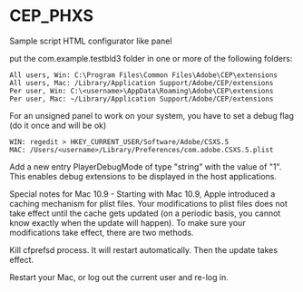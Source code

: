 CEP_PHXS
========

Sample script HTML configurator like panel 

put the com.example.testbld3 folder in one or more of the following folders:

    All users, Win: C:\Program Files\Common Files\Adobe\CEP\extensions
    All users, Mac: /Library/Application Support/Adobe/CEP/extensions
    Per user, Win: C:\<username>\AppData\Roaming\Adobe\CEP\extensions
    Per user, Mac: ~/Library/Application Support/Adobe/CEP/extensions

For an unsigned panel to work on your system, you have to set a debug flag (do it once and will be ok)

    WIN: regedit > HKEY_CURRENT_USER/Software/Adobe/CSXS.5
    MAC: /Users/<username>/Library/Preferences/com.adobe.CSXS.5.plist 

Add a new entry PlayerDebugMode of type "string" with the value of "1". This enables debug extensions to be displayed in the host applications.

Special notes for Mac 10.9 - Starting with Mac 10.9, Apple introduced a caching mechanism for plist files. Your modifications to plist files does not take effect until the cache gets updated (on a periodic basis, you cannot know exactly when the update will happen). To make sure your modifications take effect, there are two methods.

Kill cfprefsd process. It will restart automatically. Then the update takes effect.

Restart your Mac, or log out the current user and re-log in. 
